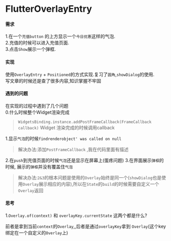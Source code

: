 # FlutterOverlayEntry
#### 需求
1.在一个`充值button` 的上方显示一个`今日优惠`这样的气泡.</br>
2.充值的时候可以进入充值页面.</br>
3.点击`Show`展示一个弹框.</br>



#### 实现
使用`OverlayEntry` + `Positioned`的方式实现.复习了`圆角`,`showDialog`的使用.</br>
写文章的时候还是查了很多内容,知识掌握不牢固

#### 遇到的问题
在实现的过程中遇到了几个问题<br>
0.什么时候整个Widget渲染完成

>`WidgetsBinding.instance.addPostFrameCallback(FrameCallback callback)`
>Widget 渲染完成的时候调用callback

1.显示`气泡`的时候`findrenderobject' was called on null`
>解决办法:添加`PostFrameCallback` ,我在代码里面有描述

2.在`push`到充值页面的时候`气泡`还是显示在屏幕上(蛋疼问题)
3.在界面展示`弹框`的时候, 展示的`弹框`并没有覆盖住`气泡`
>解决办法:`2&3`的根本问题是使用的`Overlay`始终是同一个(`showDialog`也是使用`Overlay`展示相应的内容),所以在`State`的`build`的时候需要自定义一个`Overlay`返回

#### 思考

1.`Overlay.of(context)` 和  `overlayKey.currentState` 这两个都是什么?

前者是拿到当前`context`的`Overlay`,,后者是通过`overlayKey`拿到 `Overlay`(这个key绑定在一个自定义的`Overlay`上)





